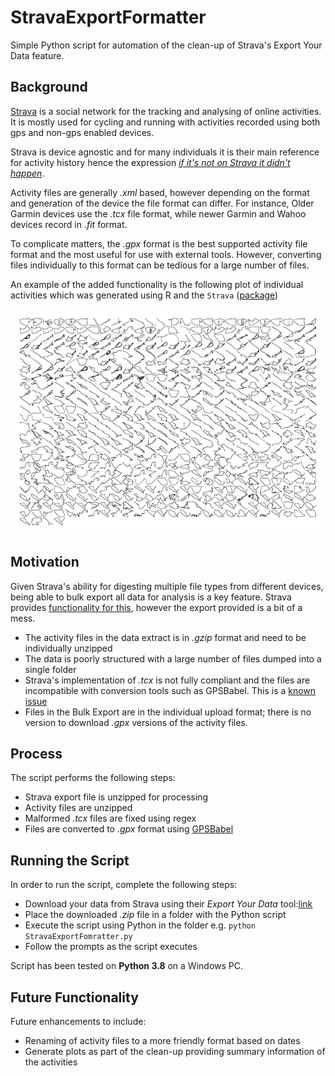 # StravaExportFormatter
Simple Python script for automation of the clean-up of Strava's Export Your Data feature.

## Background
[Strava](https://www.strava.com) is a social network for the tracking and analysing of online activities. It is mostly used for cycling and running with activities recorded using both gps and non-gps enabled devices. 

Strava is device agnostic and for many individuals it is their main reference for activity history hence the expression *[if it's not on Strava it didn't happen](https://www.bicycling.com/culture/a22736718/why-strava-and-instagram-are-so-addicting-for-cyclists/)*.

Activity files are generally *.xml* based, however depending on the format and generation of the device the file format can differ. For instance, Older Garmin devices use the *.tcx* file format, while newer Garmin and Wahoo devices record in *.fit* format. 

To complicate matters, the *.gpx* format is the best supported activity file format and the most useful for use with external tools. However, converting files individually to this format can be tedious for a large number of files. 

An example of the added functionality is the following plot of individual activities which was generated using R and the `Strava` ([package](https://github.com/marcusvolz/strava))

![](/plots/facets_plot-1.png)

## Motivation
Given Strava's ability for digesting multiple file types from different devices, being able to bulk export all data for analysis is a key feature. Strava provides [functionality for this](https://support.strava.com/hc/en-us/articles/216918437-Exporting-your-Data-and-Bulk-Export), however the export provided is a bit of a mess.

- The activity files in the data extract is in *.gzip* format and need to be individually unzipped
- The data is poorly structured with a large number of files dumped into a single folder
- Strava's implementation of *.tcx*  is not fully compliant and the files are incompatible with conversion tools such as GPSBabel. This is a [known issue](https://github.com/gpsbabel/gpsbabel/issues/371)
- Files in the Bulk Export are in the individual upload format; there is no version to download *.gpx* versions of the activity files.

## Process
The script performs the following steps:

- Strava export file is unzipped for processing
- Activity files are unzipped
- Malformed *.tcx* files are fixed using regex
- Files are converted to *.gpx* format using [GPSBabel](https://www.gpsbabel.org/)

## Running the Script
In order to run the script, complete the following steps:

- Download your data from Strava using their *Export Your Data* tool:[link](https://support.strava.com/hc/en-us/articles/216918437-Exporting-your-Data-and-Bulk-Export)
- Place the downloaded *.zip* file in a folder with the Python script
- Execute the script using Python in the folder e.g. `python StravaExportFomratter.py`
- Follow the prompts as the script executes

Script has been tested on **Python 3.8** on a Windows PC. 

## Future Functionality
Future enhancements to include:

- Renaming of activity files to a more friendly format based on dates
- Generate plots as part of the clean-up providing summary information of the activities





